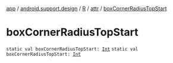 [app](../../../index.md) / [android.support.design](../../index.md) / [R](../index.md) / [attr](index.md) / [boxCornerRadiusTopStart](./box-corner-radius-top-start.md)

# boxCornerRadiusTopStart

`static val boxCornerRadiusTopStart: `[`Int`](https://kotlinlang.org/api/latest/jvm/stdlib/kotlin/-int/index.html)
`static val boxCornerRadiusTopStart: `[`Int`](https://kotlinlang.org/api/latest/jvm/stdlib/kotlin/-int/index.html)